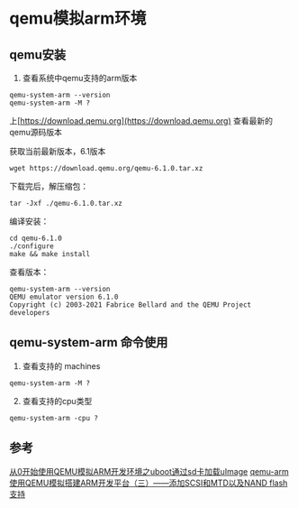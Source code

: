 # qemu模拟arm环境

## qemu安装

1. 查看系统中qemu支持的arm版本
```shell
qemu-system-arm --version
qemu-system-arm -M ?
```

上[https://download.qemu.org](https://download.qemu.org) 查看最新的qemu源码版本

获取当前最新版本，6.1版本

```shell
wget https://download.qemu.org/qemu-6.1.0.tar.xz
```

下载完后，解压缩包：

```shell
tar -Jxf ./qemu-6.1.0.tar.xz
```

编译安装：

```shell
cd qemu-6.1.0
./configure
make && make install
```

查看版本：

```shell
qemu-system-arm --version
QEMU emulator version 6.1.0
Copyright (c) 2003-2021 Fabrice Bellard and the QEMU Project developers
```

## qemu-system-arm 命令使用

1. 查看支持的 machines

```shell
qemu-system-arm -M ?
```

2. 查看支持的cpu类型

```shell
qemu-system-arm -cpu ?
```

## 参考
[从0开始使用QEMU模拟ARM开发环境之uboot通过sd卡加载uImage](https://blog.csdn.net/leacock1991/article/details/113704439?utm_medium=distribute.pc_feed_404.none-task-blog-2~default~OPENSEARCH~default-4.control404&depth_1-utm_source=distribute.pc_feed_404.none-task-blog-2~default~OPENSEARCH~default-4.control40)
[qemu-arm](https://blog.csdn.net/tycoon1988/category_5592855.html)
[使用QEMU模拟搭建ARM开发平台（三）——添加SCSI和MTD以及NAND flash支持](https://blog.csdn.net/tycoon1988/article/details/46532283?utm_medium=distribute.pc_feed_404.none-task-blog-2~default~OPENSEARCH~default-1.control404&depth_1-utm_source=distribute.pc_feed_404.none-task-blog-2~default~OPENSEARCH~default-1.control40)
